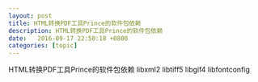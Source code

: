 ```yaml
---
layout: post
title: HTML转换PDF工具Prince的软件包依赖
description: HTML转换PDF工具Prince的软件包依赖
date:   2016-09-17 22:50:18 +0800 
categories: [topic]
---
```

HTML转换PDF工具Prince的软件包依赖
libxml2 libtiff5 libgif4 libfontconfig
